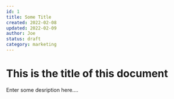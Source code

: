 ```yaml
---
id: 1
title: Some Title
created: 2022-02-08
updated: 2022-02-09
author: Joe
status: draft
category: marketing
---
```


# This is the title of this document

Enter some desription here....

